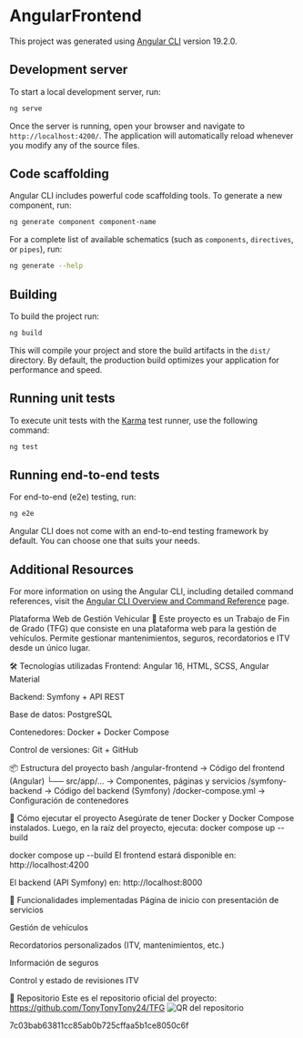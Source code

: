 
# AngularFrontend

This project was generated using [Angular CLI](https://github.com/angular/angular-cli) version 19.2.0.

## Development server

To start a local development server, run:

```bash
ng serve
```

Once the server is running, open your browser and navigate to `http://localhost:4200/`. The application will automatically reload whenever you modify any of the source files.

## Code scaffolding

Angular CLI includes powerful code scaffolding tools. To generate a new component, run:

```bash
ng generate component component-name
```

For a complete list of available schematics (such as `components`, `directives`, or `pipes`), run:

```bash
ng generate --help
```

## Building

To build the project run:

```bash
ng build
```

This will compile your project and store the build artifacts in the `dist/` directory. By default, the production build optimizes your application for performance and speed.

## Running unit tests

To execute unit tests with the [Karma](https://karma-runner.github.io) test runner, use the following command:

```bash
ng test
```

## Running end-to-end tests

For end-to-end (e2e) testing, run:

```bash
ng e2e
```

Angular CLI does not come with an end-to-end testing framework by default. You can choose one that suits your needs.

## Additional Resources

For more information on using the Angular CLI, including detailed command references, visit the [Angular CLI Overview and Command Reference](https://angular.dev/tools/cli) page.

Plataforma Web de Gestión Vehicular 🚗
Este proyecto es un Trabajo de Fin de Grado (TFG) que consiste en una plataforma web para la gestión de vehículos. Permite gestionar mantenimientos, seguros, recordatorios e ITV desde un único lugar.

🛠 Tecnologías utilizadas
Frontend: Angular 16, HTML, SCSS, Angular Material

Backend: Symfony + API REST

Base de datos: PostgreSQL

Contenedores: Docker + Docker Compose

Control de versiones: Git + GitHub

📦 Estructura del proyecto
bash
/angular-frontend       → Código del frontend (Angular)
  └── src/app/...       → Componentes, páginas y servicios
/symfony-backend        → Código del backend (Symfony)
/docker-compose.yml     → Configuración de contenedores

🚀 Cómo ejecutar el proyecto
Asegúrate de tener Docker y Docker Compose instalados. Luego, en la raíz del proyecto, ejecuta:
docker compose up --build


docker compose up --build
El frontend estará disponible en: http://localhost:4200

El backend (API Symfony) en: http://localhost:8000

📱 Funcionalidades implementadas
Página de inicio con presentación de servicios

Gestión de vehículos

Recordatorios personalizados (ITV, mantenimientos, etc.)

Información de seguros

Control y estado de revisiones ITV

🔗 Repositorio
Este es el repositorio oficial del proyecto:
https://github.com/TonyTonyTony24/TFG
![QR del repositorio](https://api.qrserver.com/v1/create-qr-code/?size=200x200&data=https://github.com/TonyTonyTony24/TFG)

7c03bab63811cc85ab0b725cffaa5b1ce8050c6f
